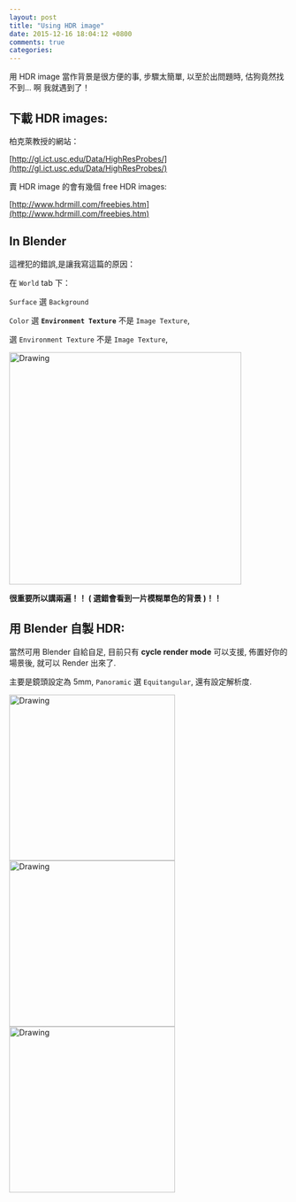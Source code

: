 ```yaml
---
layout: post
title: "Using HDR image"
date: 2015-12-16 18:04:12 +0800
comments: true
categories: 
---
```

用 HDR image 當作背景是很方便的事, 步驟太簡單, 以至於出問題時, 估狗竟然找不到... 啊 我就遇到了！
<!--More-->
下載 HDR images:
---

柏克萊教授的網站：

[http://gl.ict.usc.edu/Data/HighResProbes/](http://gl.ict.usc.edu/Data/HighResProbes/)

賣 HDR image 的會有幾個 free HDR images:

[http://www.hdrmill.com/freebies.htm](http://www.hdrmill.com/freebies.htm)

In Blender
---

這裡犯的錯誤,是讓我寫這篇的原因：

在 `World` tab 下：

`Surface` 選 `Background`

`Color` 選 __`Environment Texture`__ 不是 `Image Texture`,

選 `Environment Texture` 不是 `Image Texture`, 

<img src="http://coding-addict.com/pictures/blender/using HDR image.png" alt="Drawing" style="width: 420px;"/>

**很重要所以講兩遍！！ ( 選錯會看到一片模糊單色的背景 )！！** 

用 Blender 自製 HDR:
---

當然可用 Blender 自給自足, 目前只有 __cycle render mode__ 可以支援, 佈置好你的場景後, 就可以 Render 出來了.

主要是鏡頭設定為 5mm, `Panoramic` 選 `Equitangular`,
還有設定解析度. 

<img src="http://coding-addict.com/pictures/blender/set camera to make HDR image 1.png" alt="Drawing" style="width: 300px;"/>

<img src="http://coding-addict.com/pictures/blender/set camera to make HDR image 2.png" alt="Drawing" style="width: 300px;"/>

<img src="http://coding-addict.com/pictures/blender/set render resolution to make HDR image.png" alt="Drawing" style="width: 300px;"/>
